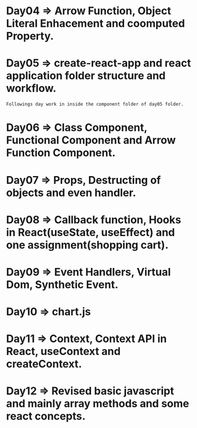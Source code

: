 # Day04 => Arrow Function, Object Literal Enhacement and coomputed Property.
# Day05 => create-react-app and react application folder structure and workflow.
    Followings day work in inside the component folder of day05 folder.
# Day06 => Class Component, Functional Component and Arrow Function Component.
# Day07 => Props, Destructing of objects and even handler.
# Day08 => Callback function, Hooks in React(useState, useEffect) and one assignment(shopping cart).
# Day09 => Event Handlers, Virtual Dom, Synthetic Event.
# Day10 => chart.js
# Day11 => Context, Context API in React, useContext and createContext.
# Day12 => Revised basic javascript and mainly array methods and some react concepts.
